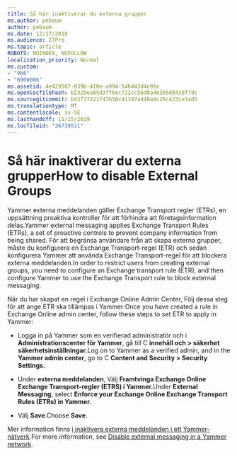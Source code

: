 ```yaml
---
title: Så här inaktiverar du externa grupper
ms.author: pebaum
author: pebaum
ms.date: 12/17/2018
ms.audience: ITPro
ms.topic: article
ROBOTS: NOINDEX, NOFOLLOW
localization_priority: Normal
ms.custom:
- "966"
- "6000006"
ms.assetid: 4e429507-039b-410e-a994-54b443d4e91e
ms.openlocfilehash: b2328ea85d3ff6ec722cc56d8a46395d8438f79c
ms.sourcegitcommit: b43f77221f47b50c41197a448a9c26c423ce1ad5
ms.translationtype: MT
ms.contentlocale: sv-SE
ms.lasthandoff: 11/15/2019
ms.locfileid: "36739511"
---
```

# <a name="how-to-disable-external-groups"></a><span data-ttu-id="83cae-102">Så här inaktiverar du externa grupper</span><span class="sxs-lookup"><span data-stu-id="83cae-102">How to disable External Groups</span></span>

<span data-ttu-id="83cae-103">Yammer externa meddelanden gäller Exchange Transport regler (ETRs), en uppsättning proaktiva kontroller för att förhindra att företagsinformation delas.</span><span class="sxs-lookup"><span data-stu-id="83cae-103">Yammer external messaging applies Exchange Transport Rules (ETRs), a set of proactive controls to prevent company information from being shared.</span></span> <span data-ttu-id="83cae-104">För att begränsa användare från att skapa externa grupper, måste du konfigurera en Exchange Transport-regel (ETR) och sedan konfigurera Yammer att använda Exchange Transport-regel för att blockera externa meddelanden.</span><span class="sxs-lookup"><span data-stu-id="83cae-104">In order to restrict users from creating external groups, you need to configure an Exchange transport rule (ETR), and then configure Yammer to use the Exchange Transport rule to block external messaging.</span></span>
  
<span data-ttu-id="83cae-105">När du har skapat en regel i Exchange Online Admin Center, Följ dessa steg för att ange ETR ska tillämpas i Yammer:</span><span class="sxs-lookup"><span data-stu-id="83cae-105">Once you have created a rule in Exchange Online admin center, follow these steps to set ETR to apply in Yammer:</span></span>
  
- <span data-ttu-id="83cae-106">Logga in på Yammer som en verifierad administratör och i **Administrationscenter för Yammer**, gå till C **innehåll och \> säkerhet säkerhetsinställningar.**</span><span class="sxs-lookup"><span data-stu-id="83cae-106">Log on to Yammer as a verified admin, and in the **Yammer admin center**, go to C **Content and Security \> Security Settings.**</span></span>

- <span data-ttu-id="83cae-107">Under **externa meddelanden**, Välj **Framtvinga Exchange Online Exchange Transport-regler (ETRS) i Yammer.**</span><span class="sxs-lookup"><span data-stu-id="83cae-107">Under **External Messaging**, select **Enforce your Exchange Online Exchange Transport Rules (ETRs) in Yammer.**</span></span>

- <span data-ttu-id="83cae-108">Välj **Save**.</span><span class="sxs-lookup"><span data-stu-id="83cae-108">Choose **Save**.</span></span>

<span data-ttu-id="83cae-109">Mer information finns [i inaktivera externa meddelanden i ett Yammer-nätverk](https://docs.microsoft.com/yammer/work-with-external-users/disable-external-messaging).</span><span class="sxs-lookup"><span data-stu-id="83cae-109">For more information, see [Disable external messaging in a Yammer network](https://docs.microsoft.com/yammer/work-with-external-users/disable-external-messaging).</span></span>
  